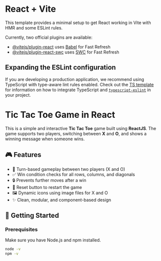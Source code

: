 # React + Vite

This template provides a minimal setup to get React working in Vite with HMR and some ESLint rules.

Currently, two official plugins are available:

- [@vitejs/plugin-react](https://github.com/vitejs/vite-plugin-react/blob/main/packages/plugin-react) uses [Babel](https://babeljs.io/) for Fast Refresh
- [@vitejs/plugin-react-swc](https://github.com/vitejs/vite-plugin-react/blob/main/packages/plugin-react-swc) uses [SWC](https://swc.rs/) for Fast Refresh

## Expanding the ESLint configuration

If you are developing a production application, we recommend using TypeScript with type-aware lint rules enabled. Check out the [TS template](https://github.com/vitejs/vite/tree/main/packages/create-vite/template-react-ts) for information on how to integrate TypeScript and [`typescript-eslint`](https://typescript-eslint.io) in your project.

# Tic Tac Toe Game in React

This is a simple and interactive **Tic Tac Toe** game built using **ReactJS**. The game supports two players, switching between **X** and **O**, and shows a winning message when someone wins.

## 🎮 Features

- 🔁 Turn-based gameplay between two players (X and O)
- ✅ Win condition checks for all rows, columns, and diagonals
- 🔒 Prevents further moves after a win
- 🔄 Reset button to restart the game
- 🖼️ Dynamic icons using image files for X and O
- ✨ Clean, modular, and component-based design

## 🚀 Getting Started

### Prerequisites

Make sure you have Node.js and npm installed.

```bash
node -v
npm -v

